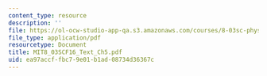 ```yaml
---
content_type: resource
description: ''
file: https://ol-ocw-studio-app-qa.s3.amazonaws.com/courses/8-03sc-physics-iii-vibrations-and-waves-fall-2016/ea97accffbc79e01b1ad08734d36367c_MIT8_03SCF16_Text_Ch5.pdf
file_type: application/pdf
resourcetype: Document
title: MIT8_03SCF16_Text_Ch5.pdf
uid: ea97accf-fbc7-9e01-b1ad-08734d36367c
---
```

